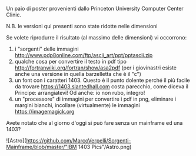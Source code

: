 Un paio di poster provenienti dallo Princeton University Computer Center Clinic.

N.B. le versioni qui presenti sono state ridotte nelle dimensioni

Se volete riprodurre il risultato (al massimo delle dimensioni) vi occorrono:
1) i "sorgenti" delle immagini http://www.pdp8online.com/ftp/ascii_art/ppt/pptascii.zip
2) qualche cosa per convertire il testo in pdf tipo http://fortranwiki.org/fortran/show/asa2pdf (per i giovinastri esiste anche una versione in quella barzelletta che è il "c")
3) un font con i caratteri 1403. Questo è il punto dolente perché il più facile da trovare https://1403.slantedhall.com costa parecchio, come diceva il Principe: arrangiatevi! Od anche: io non rubo, integro!
4) un "processore" di immagini per convertire i pdf in png, eliminare i margini bianchi, incollare (virtualmente) le immagini https://imagemagick.org

Avete notato che al giorno d'oggi si può fare senza un mainframe ed una 1403?

![Astro](https://github.com/MarcoVerpelli/Sorgenti-Mainframe/blob/master/"IBM 1403 Pics"/Astro.png)
